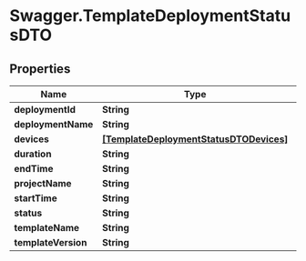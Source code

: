 # Swagger.TemplateDeploymentStatusDTO

## Properties
Name | Type | Description | Notes
------------ | ------------- | ------------- | -------------
**deploymentId** | **String** |  | [optional] 
**deploymentName** | **String** |  | [optional] 
**devices** | [**[TemplateDeploymentStatusDTODevices]**](TemplateDeploymentStatusDTODevices.md) |  | [optional] 
**duration** | **String** |  | [optional] 
**endTime** | **String** |  | [optional] 
**projectName** | **String** |  | [optional] 
**startTime** | **String** |  | [optional] 
**status** | **String** |  | [optional] 
**templateName** | **String** |  | [optional] 
**templateVersion** | **String** |  | [optional] 


